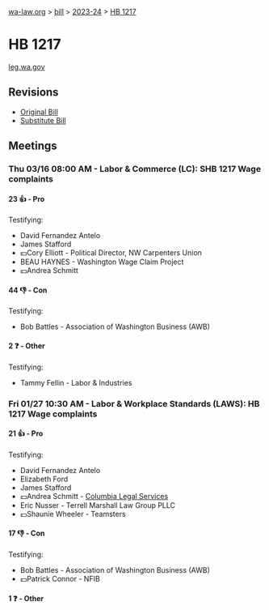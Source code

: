 [wa-law.org](/) > [bill](/bill/) > [2023-24](/bill/2023-24/) > [HB 1217](/bill/2023-24/hb/1217/)

# HB 1217
[leg.wa.gov](https://app.leg.wa.gov/billsummary?BillNumber=1217&Year=2023&Initiative=false)

## Revisions
* [Original Bill](1/)
* [Substitute Bill](S/)

## Meetings
### Thu 03/16 08:00 AM - Labor & Commerce (LC): SHB 1217 Wage complaints
#### 23 👍 - Pro
Testifying:
* David Fernandez Antelo
* James Stafford
* 💵Cory Elliott - Political Director, NW Carpenters Union
* BEAU HAYNES - Washington Wage Claim Project
* 💵Andrea Schmitt

#### 44 👎 - Con
Testifying:
* Bob Battles - Association of Washington Business (AWB)

#### 2 ❓ - Other
Testifying:
* Tammy Fellin - Labor & Industries

### Fri 01/27 10:30 AM - Labor & Workplace Standards (LAWS): HB 1217 Wage complaints
#### 21 👍 - Pro
Testifying:
* David Fernandez Antelo
* Elizabeth Ford
* James Stafford
* 💵Andrea Schmitt - [Columbia Legal Services](/org/columbia_legal_services/)
* Eric Nusser - Terrell Marshall Law Group PLLC
* 💵Shaunie Wheeler - Teamsters

#### 17 👎 - Con
Testifying:
* Bob Battles - Association of Washington Business (AWB)
* 💵Patrick Connor - NFIB

#### 1 ❓ - Other
